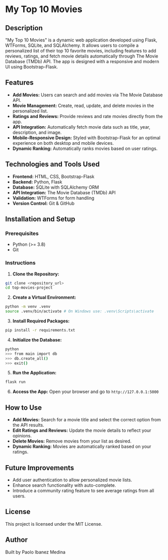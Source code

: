 # My Top 10 Movies

## Description
"My Top 10 Movies" is a dynamic web application developed using Flask, WTForms, SQLite, and SQLAlchemy. It allows users to compile a personalized list of their top 10 favorite movies, including features to add reviews, ratings, and fetch movie details automatically through The Movie Database (TMDb) API. The app is designed with a responsive and modern UI using Bootstrap-Flask.

## Features
- **Add Movies:** Users can search and add movies via The Movie Database API.
- **Movie Management:** Create, read, update, and delete movies in the personalized list.
- **Ratings and Reviews:** Provide reviews and rate movies directly from the app.
- **API Integration:** Automatically fetch movie data such as title, year, description, and image.
- **Mobile-Responsive Design:** Styled with Bootstrap-Flask for an optimal experience on both desktop and mobile devices.
- **Dynamic Ranking:** Automatically ranks movies based on user ratings.

## Technologies and Tools Used
- **Frontend:** HTML, CSS, Bootstrap-Flask
- **Backend:** Python, Flask
- **Database:** SQLite with SQLAlchemy ORM
- **API Integration:** The Movie Database (TMDb) API
- **Validation:** WTForms for form handling
- **Version Control:** Git & GitHub

## Installation and Setup

### Prerequisites
- Python (>= 3.8)
- Git

### Instructions

1. **Clone the Repository:**
```bash
git clone <repository_url>
cd top-movies-project
```

2. **Create a Virtual Environment:**
```bash
python -m venv .venv
source .venv/bin/activate # On Windows use: .venv\Scripts\activate
```

3. **Install Required Packages:**
```bash
pip install -r requirements.txt
```

4. **Initialize the Database:**
```bash
python
>>> from main import db
>>> db.create_all()
>>> exit()
```

5. **Run the Application:**
```bash
flask run
```

6. **Access the App:**
Open your browser and go to `http://127.0.0.1:5000`

## How to Use
- **Add Movies:** Search for a movie title and select the correct option from the API results.
- **Edit Ratings and Reviews:** Update the movie details to reflect your opinions.
- **Delete Movies:** Remove movies from your list as desired.
- **Dynamic Ranking:** Movies are automatically ranked based on your ratings.

## Future Improvements
- Add user authentication to allow personalized movie lists.
- Enhance search functionality with auto-complete.
- Introduce a community rating feature to see average ratings from all users.

## License
This project is licensed under the MIT License.

## Author
Built by Paolo Ibanez Medina

